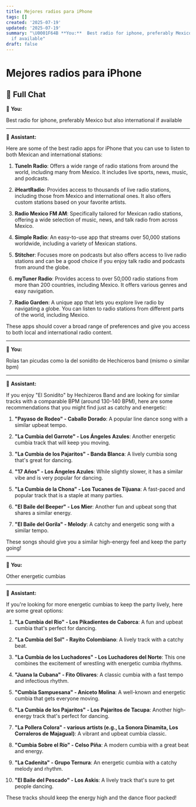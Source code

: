 ```yaml
---
title: Mejores radios para iPhone
tags: []
created: '2025-07-19'
updated: '2025-07-19'
summary: "\U0001F64B **You:**  Best radio for iphone, preferably Mexico but also international
  if available"
draft: false
---
```


# Mejores radios para iPhone

## 🧠 Full Chat

🙋 **You:**

Best radio for iphone, preferably Mexico but also international if available

---

🤖 **Assistant:**

Here are some of the best radio apps for iPhone that you can use to listen to both Mexican and international stations:

1. **TuneIn Radio**: Offers a wide range of radio stations from around the world, including many from Mexico. It includes live sports, news, music, and podcasts.

2. **iHeartRadio**: Provides access to thousands of live radio stations, including those from Mexico and international ones. It also offers custom stations based on your favorite artists.

3. **Radio Mexico FM AM**: Specifically tailored for Mexican radio stations, offering a wide selection of music, news, and talk radio from across Mexico.

4. **Simple Radio**: An easy-to-use app that streams over 50,000 stations worldwide, including a variety of Mexican stations.

5. **Stitcher**: Focuses more on podcasts but also offers access to live radio stations and can be a good choice if you enjoy talk radio and podcasts from around the globe.

6. **myTuner Radio**: Provides access to over 50,000 radio stations from more than 200 countries, including Mexico. It offers various genres and easy navigation.

7. **Radio Garden**: A unique app that lets you explore live radio by navigating a globe. You can listen to radio stations from different parts of the world, including Mexico.

These apps should cover a broad range of preferences and give you access to both local and international radio content.

---

🙋 **You:**

Rolas tan picudas como la del sonidito de Hechiceros band (mismo o similar bpm)

---

🤖 **Assistant:**

If you enjoy "El Sonidito" by Hechizeros Band and are looking for similar tracks with a comparable BPM (around 130-140 BPM), here are some recommendations that you might find just as catchy and energetic:

1. **"Payaso de Rodeo" - Caballo Dorado**: A popular line dance song with a similar upbeat tempo.
   
2. **"La Cumbia del Garrote" - Los Ángeles Azules**: Another energetic cumbia track that will keep you moving.

3. **"La Cumbia de los Pajaritos" - Banda Blanca**: A lively cumbia song that's great for dancing.

4. **"17 Años" - Los Ángeles Azules**: While slightly slower, it has a similar vibe and is very popular for dancing.

5. **"La Cumbia de la Chona" - Los Tucanes de Tijuana**: A fast-paced and popular track that is a staple at many parties.

6. **"El Baile del Beeper" - Los Mier**: Another fun and upbeat song that shares a similar energy.

7. **"El Baile del Gorila" - Melody**: A catchy and energetic song with a similar tempo.

These songs should give you a similar high-energy feel and keep the party going!

---

🙋 **You:**

Other energetic cumbias

---

🤖 **Assistant:**

If you're looking for more energetic cumbias to keep the party lively, here are some great options:

1. **"La Cumbia del Rio" - Los Pikadientes de Caborca**: A fun and upbeat cumbia that's perfect for dancing.

2. **"La Cumbia del Sol" - Rayito Colombiano**: A lively track with a catchy beat.

3. **"La Cumbia de los Luchadores" - Los Luchadores del Norte**: This one combines the excitement of wrestling with energetic cumbia rhythms.

4. **"Juana la Cubana" - Fito Olivares**: A classic cumbia with a fast tempo and infectious rhythm.

5. **"Cumbia Sampuesana" - Aniceto Molina**: A well-known and energetic cumbia that gets everyone moving.

6. **"La Cumbia de los Pajaritos" - Los Pajaritos de Tacupa**: Another high-energy track that's perfect for dancing.

7. **"La Pollera Colora" - various artists (e.g., La Sonora Dinamita, Los Corraleros de Majagual)**: A vibrant and upbeat cumbia classic.

8. **"Cumbia Sobre el Río" - Celso Piña**: A modern cumbia with a great beat and energy.

9. **"La Cadenita" - Grupo Ternura**: An energetic cumbia with a catchy melody and rhythm.

10. **"El Baile del Pescado" - Los Askis**: A lively track that's sure to get people dancing.

These tracks should keep the energy high and the dance floor packed!